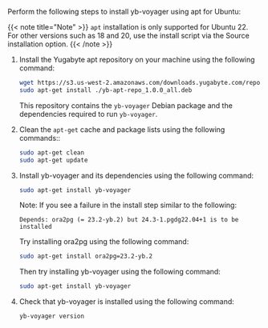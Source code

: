 <!--
+++
private=true
+++
-->

Perform the following steps to install yb-voyager using apt for Ubuntu:

{{< note title="Note" >}}
`apt` installation is only supported for Ubuntu 22. For other versions such as 18 and 20, use the install script via the Source installation option.
{{< /note >}}

1. Install the Yugabyte apt repository on your machine using the following command:

    ```sh
    wget https://s3.us-west-2.amazonaws.com/downloads.yugabyte.com/repos/reporpms/yb-apt-repo_1.0.0_all.deb
    sudo apt-get install ./yb-apt-repo_1.0.0_all.deb
    ```

    This repository contains the `yb-voyager` Debian package and the dependencies required to run `yb-voyager`.

1. Clean the `apt-get` cache and package lists using the following commands::

    ```sh
    sudo apt-get clean
    sudo apt-get update
    ```

1. Install yb-voyager and its dependencies using the following command:

    ```sh
    sudo apt-get install yb-voyager
    ```

    Note: If you see a failure in the install step similar to the following:

    ```output
    Depends: ora2pg (= 23.2-yb.2) but 24.3-1.pgdg22.04+1 is to be installed
    ```

    Try installing ora2pg using the following command:

    ```sh
    sudo apt-get install ora2pg=23.2-yb.2
    ```

    Then try installing yb-voyager using the following command:

    ```sh
    sudo apt-get install yb-voyager
    ```

1. Check that yb-voyager is installed using the following command:

    ```sh
    yb-voyager version
    ```
